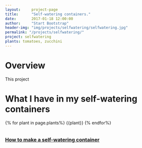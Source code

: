```yaml
---
layout:     project-page
title:      "Self-watering containers."
date:       2017-01-18 12:00:00
author:     "Start Bootstrap"
header-img: "img/projects/selfwatering/selfwatering.jpg"
permalink: "/projects/selfwatering/"
project: selfwatering
plants: tomatoes, zucchini
---
```

# Overview
This project

# What I have in my self-watering containers

{% for plant in page.plants%}
	{{plant}}
{% endfor%}

<div class="row">
	<div class="col-md-3">
		<a href="/projects/selfwatering/how-to-make-a-self-watering-container">
			<img src="" alt=""/>
			<h3>How to make a self-watering container</h3>
		</a>
	</div>
</div>
